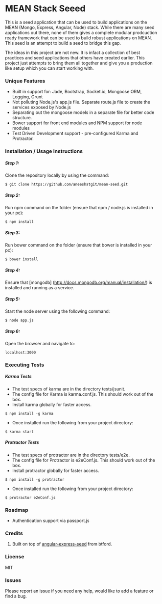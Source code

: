 # MEAN Stack Seeed
This is a seed application that can be used to build applications on the MEAN (Mongo, Express, Angular, Node) stack. While there are many seed applications out there, none of them gives a complete modular prodcuction ready framework that can be used to build robust applications on MEAN. This seed is an attempt to build a seed to bridge this gap.

The ideas in this project are not new. It is infact a collection of best practices and seed applications that others have created earlier. This project just attempts to bring them all together and give you a production like setup which you can start working with. 

### Unique Features
* Built in support for: Jade, Bootstrap, Socket.io, Mongoose ORM, Logging, Grunt
* Not polluting Node.js's app.js file. Separate route.js file to create the services exposed by Node.js
* Separating out the mongoose models in a separate file for better code structure.
* Bower support for front end modules and NPM support for node modules
* Test Driven Development support - pre-configured Karma and Protractor.

### Installation / Usage Instructions

##### Step 1:
Clone the repository locally by using the command:

```
$ git clone https://github.com/aneeshatgit/mean-seed.git
```
##### Step 2:
Run npm command on the folder (ensure that npm / node.js is installed in your pc):
```
$ npm install
```

##### Step 3:
Run bower command on the folder (ensure that bower is installed in your pc):
```
$ bower install
```

##### Step 4:
Ensure that [mongodb] (http://docs.mongodb.org/manual/installation/) is installed and running as a service. 


##### Step 5:
Start the node server using the following command:
```
$ node app.js
```

##### Step 6:
Open the browser and navigate to:
```
localhost:3000
```


### Executing Tests
##### Karma Tests
* The test specs of karma are in the directory tests/jsunit.
* The config file for Karma is karma.conf.js. This should work out of the box.
* Install karma globally for faster access. 
```
$ npm install -g karma
```
* Once installed run the following from your project directory:
```
$ karma start
```

##### Protractor Tests
* The test specs of protractor are in the directory tests/e2e.
* The config file for Protractor is e2eConf.js. This should work out of the box.
* Install protractor globally for faster access. 
```
$ npm install -g protractor
```
* Once installed run the following from your project directory:
```
$ protractor e2eConf.js
```

### Roadmap
* Authentication support via passport.js


### Credits
1. Built on top of [angular-express-seed](https://github.com/btford/angular-express-seed) from btford.

### License
MIT

### Issues
Please report an issue if you need any help, would like to add a feature or find a bug.
